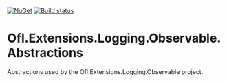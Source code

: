 [![NuGet](https://img.shields.io/nuget/v/Ofl.Extensions.Logging.Observable.Abstractions.svg)](https://www.nuget.org/packages/Ofl.Extensions.Logging.Observable.Abstractions/)
[![Build status](https://ci.appveyor.com/api/projects/status/221d3w6m6xys4y41?svg=true)](https://ci.appveyor.com/project/OneFrameLink/ofl-extensions-logging-observable-abstractions)

# Ofl.Extensions.Logging.Observable.Abstractions
Abstractions used by the Ofl.Extensions.Logging.Observable project.
